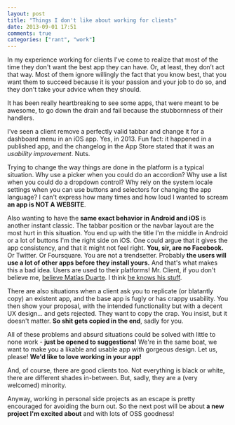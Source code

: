 ```yaml
---
layout: post
title: "Things I don't like about working for clients"
date: 2013-09-01 17:51
comments: true
categories: ["rant", "work"]
---
```


In my experience working for clients I've come to realize that most of the time they don't want the best app they can have. Or, at least, they don’t act that way. Most of them ignore willingly the fact that you know best, that you want them to succeed because it is your passion and your job to do so, and they don't take your advice when they should.

It has been really heartbreaking to see some apps, that were meant to be awesome, to go down the drain and fail because the stubbornness of their handlers.

I’ve seen a client remove a perfectly valid tabbar and change it for a dashboard menu in an iOS app. Yes, in 2013. Fun fact: it happened in a published app, and the changelog in the App Store stated that it was an *usability improvement*. Nuts.

Trying to change the way things are done in the platform is a typical situation. Why use a picker when you could do an accordion? Why use a list when you could do a dropdown control? Why rely on the system locale settings when you can use buttons and selectors for changing the app language? I can't express how many times and how loud I wanted to scream **an app is NOT A WEBSITE**.

Also wanting to have the **same exact behavior in Android and iOS** is another instant classic. The tabbar position or the navbar layout are the most hurt in this situation. You end up with the title I'm the middle in Android or a lot of buttons I'm the right side on iOS. One could argue that it gives the app consistency, and that it might not feel right. **You, sir, are no Facebook.** Or Twitter. Or Foursquare. You are not a trendsetter. Probably **the users will use a lot of other apps before they install yours.** And that's what makes this a bad idea. Users are used to their platforms! Mr. Client, if you don't believe me, [believe Matías Duarte](https://plus.google.com/114892667463719782631/posts/PXGZ48VaqHz). I think [he knows his stuff](http://en.wikipedia.org/wiki/Matias_Duarte).

There are also situations when a client ask you to replicate (or blatantly copy) an existent app, and the base app is fugly or has crappy usability. You then show your proposal, with the intended functionality but with a decent UX design... and gets rejected. They want to copy the crap. You insist, but it doesn't matter. **So shit gets copied in the end**, sadly for you.

All of these problems and absurd situations could be solved with little to none work - **just be opened to suggestions!** We're in the same boat, we want to make you a likable and usable app with gorgeous design. Let us, please! **We'd like to love working in your app!**

And, of course, there are good clients too. Not everything is black or white, there are different shades in-between. But, sadly, they are a (very welcomed) minority.

Anyway, working in personal side projects as an escape is pretty encouraged for avoiding the burn out. So the next post will be about **a new project I'm excited about** and with lots of OSS goodness!